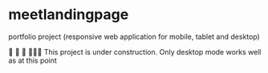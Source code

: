 # meetlandingpage
portfolio project (responsive web application for mobile, tablet and desktop)




🚧 🚧 🚧 👷👷👷
This project is under construction. Only desktop mode works well as at this point
